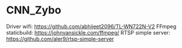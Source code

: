 # CNN_Zybo

Driver wifi: https://github.com/abhijeet2096/TL-WN722N-V2
FFmpeg staticbuild: https://johnvansickle.com/ffmpeg/
RTSP simple server: https://github.com/aler9/rtsp-simple-server
